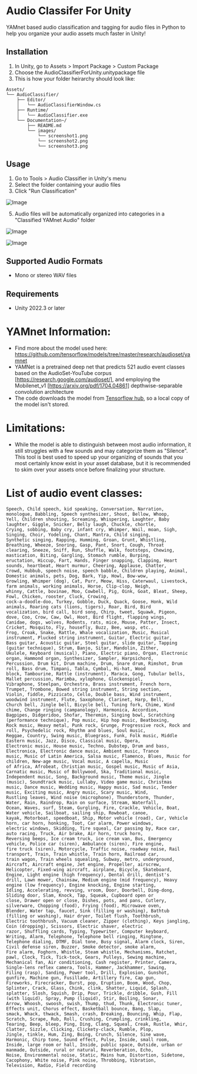 # Audio Classifer For Unity

YAMnet based audio classification and tagging for audio files in Python to help you organize your audio assets much faster in Unity!

## Installation
1. In Unity, go to Assets > Import Package > Custom Package
2. Choose the AudioClassifierForUnity.unitypackage file
3. This is how your folder heirarchy should look like:
   
```
Assets/
└── AudioClassifier/
    ├── Editor/
    │   └── AudioClassifierWindow.cs
    ├── Runtime/
    │   └── AudioClassifier.exe
    └── Documentation~/
        ├── README.md
        └── images/
            └── screenshot1.png
            └── screenshot2.png
            └── screenshot3.png
```
## Usage
1. Go to Tools > Audio Classifier in Unity's menu
2. Select the folder containing your audio files
3. Click "Run Classification"
   
![Image](https://github.com/user-attachments/assets/bcf9bf3b-ce3c-4a18-a24f-24489809047c)

5. Audio files will be automatically organized into categories in a "Classified YAMnet Audio" folder
   
![Image](https://github.com/user-attachments/assets/845842c7-735e-4ca4-8658-5e0320031477)

![Image](https://github.com/user-attachments/assets/1f21d6d5-474c-45af-a1a4-6c4b3569b06e)

## Supported Audio Formats
- Mono or stereo WAV files

## Requirements
- Unity 2022.3 or later

# YAMnet Information:

- Find more about the model used here: https://github.com/tensorflow/models/tree/master/research/audioset/yamnet
- YAMNet is a pretrained deep net that predicts 521 audio event classes based on the AudioSet-YouTube corpus [https://research.google.com/audioset/], and employing the Mobilenet_v1 [https://arxiv.org/pdf/1704.04861] depthwise-separable convolution architecture
- The code downloads the model from [Tensorflow hub](https://tfhub.dev/google/yamnet/1), so a local copy of the model isn't stored.

# Limitations:
- While the model is able to distinguish between most audio information, it still struggles with a few sounds and may categorize them as "Silence". This tool is best used to speed up your organizing of sounds that you most certainly know exist in your asset database, but it is recommended to skim over your assets once before finalizing your structure.

# List of audio event classes:
```
Speech, Child speech, kid speaking, Conversation, Narration, monologue, Babbling, Speech synthesizer, Shout, Bellow, Whoop,
Yell, Children shouting, Screaming, Whispering, Laughter, Baby laughter, Giggle, Snicker, Belly laugh, Chuckle, chortle,
Crying, sobbing, Baby cry, infant cry, Whimper, Wail, moan, Sigh, Singing, Choir, Yodeling, Chant, Mantra, Child singing,
Synthetic singing, Rapping, Humming, Groan, Grunt, Whistling, Breathing, Wheeze, Snoring, Gasp, Pant, Snort, Cough, Throat
clearing, Sneeze, Sniff, Run, Shuffle, Walk, footsteps, Chewing, mastication, Biting, Gargling, Stomach rumble, Burping,
eructation, Hiccup, Fart, Hands, Finger snapping, Clapping, Heart sounds, heartbeat, Heart murmur, Cheering, Applause, Chatter,
Crowd, Hubbub, speech noise, speech babble, Children playing, Animal, Domestic animals, pets, Dog, Bark, Yip, Howl, Bow-wow,
Growling, Whimper (dog), Cat, Purr, Meow, Hiss, Caterwaul, Livestock, farm animals, working animals, Horse, Clip-clop, Neigh,
whinny, Cattle, bovinae, Moo, Cowbell, Pig, Oink, Goat, Bleat, Sheep, Fowl, Chicken, rooster, Cluck, Crowing,
cock-a-doodle-doo, Turkey, Gobble, Duck, Quack, Goose, Honk, Wild animals, Roaring cats (lions, tigers), Roar, Bird, Bird
vocalization, bird call, bird song, Chirp, tweet, Squawk, Pigeon, dove, Coo, Crow, Caw, Owl, Hoot, Bird flight, flapping wings,
Canidae, dogs, wolves, Rodents, rats, mice, Mouse, Patter, Insect, Cricket, Mosquito, Fly, housefly, Buzz, Bee, wasp, etc.,
Frog, Croak, Snake, Rattle, Whale vocalization, Music, Musical instrument, Plucked string instrument, Guitar, Electric guitar,
Bass guitar, Acoustic guitar, Steel guitar, slide guitar, Tapping (guitar technique), Strum, Banjo, Sitar, Mandolin, Zither,
Ukulele, Keyboard (musical), Piano, Electric piano, Organ, Electronic organ, Hammond organ, Synthesizer, Sampler, Harpsichord,
Percussion, Drum kit, Drum machine, Drum, Snare drum, Rimshot, Drum roll, Bass drum, Timpani, Tabla, Cymbal, Hi-hat, Wood
block, Tambourine, Rattle (instrument), Maraca, Gong, Tubular bells, Mallet percussion, Marimba, xylophone, Glockenspiel,
Vibraphone, Steelpan, Orchestra, Brass instrument, French horn, Trumpet, Trombone, Bowed string instrument, String section,
Violin, fiddle, Pizzicato, Cello, Double bass, Wind instrument, woodwind instrument, Flute, Saxophone, Clarinet, Harp, Bell,
Church bell, Jingle bell, Bicycle bell, Tuning fork, Chime, Wind chime, Change ringing (campanology), Harmonica, Accordion,
Bagpipes, Didgeridoo, Shofar, Theremin, Singing bowl, Scratching (performance technique), Pop music, Hip hop music, Beatboxing,
Rock music, Heavy metal, Punk rock, Grunge, Progressive rock, Rock and roll, Psychedelic rock, Rhythm and blues, Soul music,
Reggae, Country, Swing music, Bluegrass, Funk, Folk music, Middle Eastern music, Jazz, Disco, Classical music, Opera,
Electronic music, House music, Techno, Dubstep, Drum and bass, Electronica, Electronic dance music, Ambient music, Trance
music, Music of Latin America, Salsa music, Flamenco, Blues, Music for children, New-age music, Vocal music, A capella, Music
of Africa, Afrobeat, Christian music, Gospel music, Music of Asia, Carnatic music, Music of Bollywood, Ska, Traditional music,
Independent music, Song, Background music, Theme music, Jingle (music), Soundtrack music, Lullaby, Video game music, Christmas
music, Dance music, Wedding music, Happy music, Sad music, Tender music, Exciting music, Angry music, Scary music, Wind,
Rustling leaves, Wind noise (microphone), Thunderstorm, Thunder, Water, Rain, Raindrop, Rain on surface, Stream, Waterfall,
Ocean, Waves, surf, Steam, Gurgling, Fire, Crackle, Vehicle, Boat, Water vehicle, Sailboat, sailing ship, Rowboat, canoe,
kayak, Motorboat, speedboat, Ship, Motor vehicle (road), Car, Vehicle horn, car horn, honking, Toot, Car alarm, Power windows,
electric windows, Skidding, Tire squeal, Car passing by, Race car, auto racing, Truck, Air brake, Air horn, truck horn,
Reversing beeps, Ice cream truck, ice cream van, Bus, Emergency vehicle, Police car (siren), Ambulance (siren), Fire engine,
fire truck (siren), Motorcycle, Traffic noise, roadway noise, Rail transport, Train, Train whistle, Train horn, Railroad car,
train wagon, Train wheels squealing, Subway, metro, underground, Aircraft, Aircraft engine, Jet engine, Propeller, airscrew,
Helicopter, Fixed-wing aircraft, airplane, Bicycle, Skateboard, Engine, Light engine (high frequency), Dental drill, dentist's
drill, Lawn mower, Chainsaw, Medium engine (mid frequency), Heavy engine (low frequency), Engine knocking, Engine starting,
Idling, Accelerating, revving, vroom, Door, Doorbell, Ding-dong, Sliding door, Slam, Knock, Tap, Squeak, Cupboard open or
close, Drawer open or close, Dishes, pots, and pans, Cutlery, silverware, Chopping (food), Frying (food), Microwave oven,
Blender, Water tap, faucet, Sink (filling or washing), Bathtub (filling or washing), Hair dryer, Toilet flush, Toothbrush,
Electric toothbrush, Vacuum cleaner, Zipper (clothing), Keys jangling, Coin (dropping), Scissors, Electric shaver, electric
razor, Shuffling cards, Typing, Typewriter, Computer keyboard, Writing, Alarm, Telephone, Telephone bell ringing, Ringtone,
Telephone dialing, DTMF, Dial tone, Busy signal, Alarm clock, Siren, Civil defense siren, Buzzer, Smoke detector, smoke alarm,
Fire alarm, Foghorn, Whistle, Steam whistle, Mechanisms, Ratchet, pawl, Clock, Tick, Tick-tock, Gears, Pulleys, Sewing machine,
Mechanical fan, Air conditioning, Cash register, Printer, Camera, Single-lens reflex camera, Tools, Hammer, Jackhammer, Sawing,
Filing (rasp), Sanding, Power tool, Drill, Explosion, Gunshot, gunfire, Machine gun, Fusillade, Artillery fire, Cap gun,
Fireworks, Firecracker, Burst, pop, Eruption, Boom, Wood, Chop, Splinter, Crack, Glass, Chink, clink, Shatter, Liquid, Splash,
splatter, Slosh, Squish, Drip, Pour, Trickle, dribble, Gush, Fill (with liquid), Spray, Pump (liquid), Stir, Boiling, Sonar,
Arrow, Whoosh, swoosh, swish, Thump, thud, Thunk, Electronic tuner, Effects unit, Chorus effect, Basketball bounce, Bang, Slap,
smack, Whack, thwack, Smash, crash, Breaking, Bouncing, Whip, Flap, Scratch, Scrape, Rub, Roll, Crushing, Crumpling, crinkling,
Tearing, Beep, bleep, Ping, Ding, Clang, Squeal, Creak, Rustle, Whir, Clatter, Sizzle, Clicking, Clickety-clack, Rumble, Plop,
Jingle, tinkle, Hum, Zing, Boing, Crunch, Silence, Sine wave, Harmonic, Chirp tone, Sound effect, Pulse, Inside, small room,
Inside, large room or hall, Inside, public space, Outside, urban or manmade, Outside, rural or natural, Reverberation, Echo,
Noise, Environmental noise, Static, Mains hum, Distortion, Sidetone, Cacophony, White noise, Pink noise, Throbbing, Vibration,
Television, Radio, Field recording
```
